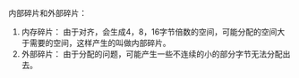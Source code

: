 内部碎片和外部碎片：

1. 内存碎片： 由于对齐，会生成4，8，16字节倍数的空间，可能分配的空间大于需要的空间，这样产生的叫做内部碎片。
2. 外部碎片： 由于分配的问题，可能产生一些不连续的小的部分字节无法分配出去。

